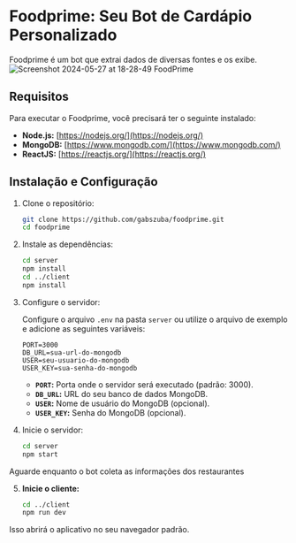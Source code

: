 ﻿# Foodprime: Seu Bot de Cardápio Personalizado

Foodprime é um bot que extrai dados de diversas fontes e os exibe.
![Screenshot 2024-05-27 at 18-28-49 FoodPrime](https://github.com/gabszuba/foodprime/assets/118292803/e0e000ec-4948-4668-a4a6-589818ddc581)

## Requisitos

Para executar o Foodprime, você precisará ter o seguinte instalado:

* **Node.js:** [https://nodejs.org/](https://nodejs.org/)
* **MongoDB:** [https://www.mongodb.com/](https://www.mongodb.com/)
* **ReactJS:** [https://reactjs.org/](https://reactjs.org/)

## Instalação e Configuração

1. Clone o repositório:

   ```bash
   git clone https://github.com/gabszuba/foodprime.git
   cd foodprime
   ```

2. Instale as dependências:

   ```bash
   cd server
   npm install
   cd ../client
   npm install
   ```

3. Configure o servidor:

   Configure o arquivo `.env` na pasta `server` ou utilize o arquivo de exemplo e adicione as seguintes variáveis:

     ```env
     PORT=3000
     DB_URL=sua-url-do-mongodb
     USER=seu-usuario-do-mongodb
     USER_KEY=sua-senha-do-mongodb
     ```

     * **`PORT`:** Porta onde o servidor será executado (padrão: 3000).
     * **`DB_URL`:** URL do seu banco de dados MongoDB.
     * **`USER`:** Nome de usuário do MongoDB (opcional).
     * **`USER_KEY`:** Senha do MongoDB (opcional).

4. Inicie o servidor:

   ```bash
   cd server
   npm start
   ```
Aguarde enquanto o bot coleta as informações dos restaurantes

5. **Inicie o cliente:**

   ```bash
   cd ../client
   npm run dev
   ```

Isso abrirá o aplicativo no seu navegador padrão.


